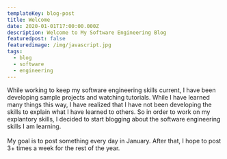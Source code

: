 ```yaml
---
templateKey: blog-post
title: Welcome
date: 2020-01-01T17:00:00.000Z
description: Welcome to My Software Engineering Blog
featuredpost: false
featuredimage: /img/javascript.jpg
tags:
  - blog
  - software
  - engineering
---
```

While working to keep my software engineering skills current, 
I have been developing sample projects and watching tutorials. 
While I have learned many things this way, 
I have realized that I have not been developing the skills to explain 
what I have learned to others.
So in order to work on my explantory skills,
I decided to start blogging about the software engineering skills I am learning.
<br><br>
My goal is to post something every day in January. 
After that, I hope to post 3+ times a week for the rest of the year. 
  
